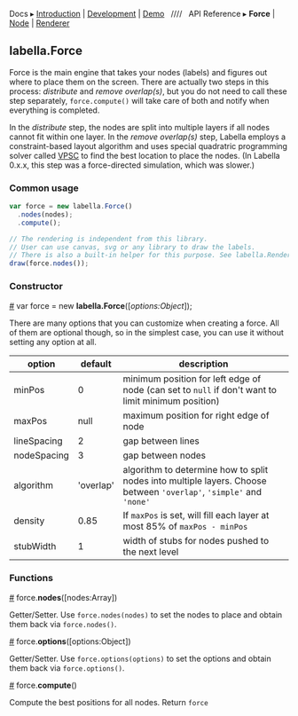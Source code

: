 Docs ▸
[Introduction](../README.md) |
[Development](Development.md) |
[Demo](http://twitter.github.io/labella.js/)
&nbsp;&nbsp;////&nbsp;&nbsp;
API Reference ▸
**Force** |
[Node](Node.md) |
[Renderer](Renderer.md)

## labella.Force

Force is the main engine that takes your nodes (labels) and figures out where to place them on the screen.
There are actually two steps in this process: *distribute* and *remove overlap(s)*, but you do not need to call these step separately, ```force.compute()``` will take care of both and notify when everything is completed.

In the *distribute* step, the nodes are split into multiple layers if all nodes cannot fit within one layer. In the *remove overlap(s)* step, Labella employs a constraint-based layout algorithm and uses special quadratric programming solver called [VPSC](https://github.com/tgdwyer/WebCola/wiki/What-is-VPSC%3F) to find the best location to place the nodes. (In Labella 0.x.x, this step was a force-directed simulation, which was slower.)

### Common usage

```javascript
var force = new labella.Force()
  .nodes(nodes);
  .compute();

// The rendering is independent from this library.
// User can use canvas, svg or any library to draw the labels.
// There is also a built-in helper for this purpose. See labella.Renderer
draw(force.nodes());
```

### Constructor

<a name="constructor" href="#constructor">#</a> var force = new **labella.Force**([*options:Object*]);

There are many options that you can customize when creating a force. All of them are optional though, so in the simplest case, you can use it without setting any option at all.

| option  | default | description |
| ------- | ------- | ----------- |
| minPos  | 0       | minimum position for left edge of node (can set to `null` if don't want to limit minimum position) |
| maxPos  | null    | maximum position for right edge of node |
| lineSpacing | 2   | gap between lines |
| nodeSpacing | 3   | gap between nodes |
| algorithm | 'overlap' | algorithm to determine how to split nodes into multiple layers. Choose between ```'overlap'```, ```'simple'``` and ```'none'``` |
| density | 0.85 | If ```maxPos``` is set, will fill each layer at most 85% of ```maxPos - minPos``` |
| stubWidth | 1 | width of stubs for nodes pushed to the next level |

### Functions

<a name="nodes" href="#nodes">#</a> force.**nodes**([nodes:Array])

Getter/Setter. Use ```force.nodes(nodes)``` to set the nodes to place and obtain them back via ```force.nodes()```.

<a name="options" href="#options">#</a> force.**options**([options:Object])

Getter/Setter. Use ```force.options(options)``` to set the options and obtain them back via ```force.options()```.

<a name="compute" href="#compute">#</a> force.**compute**()

Compute the best positions for all nodes. Return `force`

